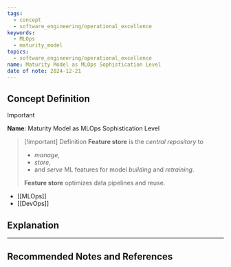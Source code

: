 ```yaml
---
tags:
  - concept
  - software_engineering/operational_excellence
keywords:
  - MLOps
  - maturity_model
topics:
  - software_engineering/operational_excellence
name: Maturity Model as MLOps Sophistication Level
date of note: 2024-12-21
---
```


## Concept Definition

>[!important]
>**Name**: Maturity Model as MLOps Sophistication Level

>[!important] Definition
>**Feature store** is the *central repository* to 
>- *manage*, 
>- *store*, 
>- and *serve* ML features for model *building* and *retraining*. 
>  
>**Feature store**  optimizes data pipelines and reuse.

- [[MLOps]]
- [[DevOps]]



## Explanation





-----------
##  Recommended Notes and References

